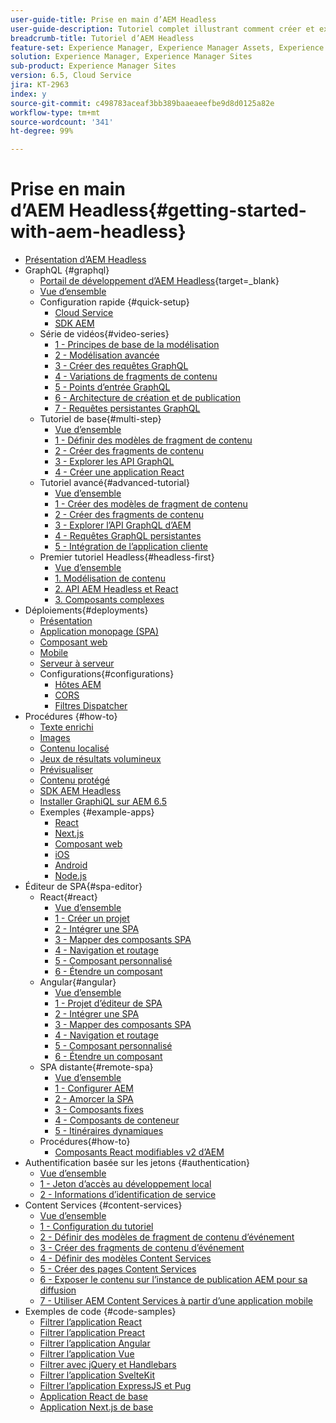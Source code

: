 ```yaml
---
user-guide-title: Prise en main d’AEM Headless
user-guide-description: Tutoriel complet illustrant comment créer et exposer du contenu à l’aide d’AEM Headless.
breadcrumb-title: Tutoriel d’AEM Headless
feature-set: Experience Manager, Experience Manager Assets, Experience Manager Sites
solution: Experience Manager, Experience Manager Sites
sub-product: Experience Manager Sites
version: 6.5, Cloud Service
jira: KT-2963
index: y
source-git-commit: c498783aceaf3bb389baaeaeefbe9d8d0125a82e
workflow-type: tm+mt
source-wordcount: '341'
ht-degree: 99%

---
```



# Prise en main d’AEM Headless{#getting-started-with-aem-headless}

+ [Présentation d’AEM Headless](./overview.md)
+ GraphQL {#graphql}
   + [Portail de développement d’AEM Headless](https://experienceleague.adobe.com/landing/experience-manager/headless/developer.html?lang=fr){target=_blank}
   + [Vue d’ensemble](./graphql/overview.md)
   + Configuration rapide {#quick-setup}
      + [Cloud Service](./graphql/quick-setup/cloud-service.md)
      + [SDK AEM](./graphql/quick-setup/local-sdk.md)
   + Série de vidéos{#video-series}
      + [1 - Principes de base de la modélisation](./graphql/video-series/modeling-basics.md)
      + [2 - Modélisation avancée](./graphql/video-series/advanced-modeling.md)
      + [3 - Créer des requêtes GraphQL](./graphql/video-series/creating-graphql-queries.md)
      + [4 - Variations de fragments de contenu](./graphql/video-series/content-fragment-variations.md)
      + [5 - Points d’entrée GraphQL](./graphql/video-series/graphql-endpoints.md)
      + [6 - Architecture de création et de publication](./graphql/video-series/author-publish-architecture.md)
      + [7 - Requêtes persistantes GraphQL](./graphql/video-series/graphql-persisted-queries.md)
   + Tutoriel de base{#multi-step}
      + [Vue d’ensemble](./graphql/multi-step/overview.md)
      + [1 - Définir des modèles de fragment de contenu](./graphql/multi-step/content-fragment-models.md)
      + [2 - Créer des fragments de contenu](./graphql/multi-step/author-content-fragments.md)
      + [3 - Explorer les API GraphQL](./graphql/multi-step/explore-graphql-api.md)
      + [4 - Créer une application React](./graphql/multi-step/graphql-and-react-app.md)
   + Tutoriel avancé{#advanced-tutorial}
      + [Vue d’ensemble](/help/headless-tutorial/graphql/advanced-graphql/overview.md)
      + [1 - Créer des modèles de fragment de contenu](/help/headless-tutorial/graphql/advanced-graphql/create-content-fragment-models.md)
      + [2 - Créer des fragments de contenu](/help/headless-tutorial/graphql/advanced-graphql/author-content-fragments.md)
      + [3 - Explorer l’API GraphQL d’AEM](/help/headless-tutorial/graphql/advanced-graphql/explore-graphql-api.md)
      + [4 - Requêtes GraphQL persistantes](/help/headless-tutorial/graphql/advanced-graphql/graphql-persisted-queries.md)
      + [5 - Intégration de l’application cliente](/help/headless-tutorial/graphql/advanced-graphql/client-application-integration.md)
   + Premier tutoriel Headless{#headless-first}
      + [Vue d’ensemble](./graphql/headless-first-tutorial/overview.md)
      + [1. Modélisation de contenu](./graphql/headless-first-tutorial/1-content-modeling.md)
      + [2. API AEM Headless et React](./graphql/headless-first-tutorial/2-aem-headless-apis-and-react.md)
      + [3. Composants complexes](./graphql/headless-first-tutorial/3-complex-components.md)
+ Déploiements{#deployments}
   + [Présentation](./graphql/deployment/overview.md)
   + [Application monopage (SPA)](./graphql/deployment/spa.md)
   + [Composant web](./graphql/deployment/web-component.md)
   + [Mobile](./graphql/deployment/mobile.md)
   + [Serveur à serveur](./graphql/deployment/server-to-server.md)
   + Configurations{#configurations}
      + [Hôtes AEM](./graphql/deployment/configurations/aem-hosts.md)
      + [CORS](./graphql/deployment/configurations/cors.md)
      + [Filtres Dispatcher](./graphql/deployment/configurations/dispatcher-filters.md)
+ Procédures {#how-to}
   + [Texte enrichi](./graphql/how-to/rich-text.md)
   + [Images](./graphql/how-to/images.md)
   + [Contenu localisé](./graphql/how-to/localized-content.md)
   + [Jeux de résultats volumineux](./graphql/how-to/large-result-sets.md)
   + [Prévisualiser](./graphql/how-to/preview.md)
   + [Contenu protégé](./graphql/how-to/protected-content.md)
   + [SDK AEM Headless](./graphql/how-to/aem-headless-sdk.md)
   + [Installer GraphiQL sur AEM 6.5](./graphql/how-to/install-graphiql-aem-6-5.md)
   + Exemples {#example-apps}
      + [React](./graphql/example-apps/react-app.md)
      + [Next.js](./graphql/example-apps/next-js.md)
      + [Composant web](./graphql/example-apps/web-component.md)
      + [iOS](./graphql/example-apps/ios-swiftui-app.md)
      + [Android](./graphql/example-apps/android-app.md)
      + [Node.js](./graphql/example-apps/server-to-server-app.md)
+ Éditeur de SPA{#spa-editor}
   + React{#react}
      + [Vue d’ensemble](./spa-editor/react/overview.md)
      + [1 - Créer un projet](./spa-editor/react/create-project.md)
      + [2 - Intégrer une SPA](./spa-editor/react/integrate-spa.md)
      + [3 - Mapper des composants SPA](./spa-editor/react/map-components.md)
      + [4 - Navigation et routage](./spa-editor/react/navigation-routing.md)
      + [5 - Composant personnalisé](./spa-editor/react/custom-component.md)
      + [6 - Étendre un composant](./spa-editor/react/extend-component.md)
   + Angular{#angular}
      + [Vue d’ensemble](./spa-editor/angular/overview.md)
      + [1 - Projet d’éditeur de SPA](./spa-editor/angular/create-project.md)
      + [2 - Intégrer une SPA](./spa-editor/angular/integrate-spa.md)
      + [3 - Mapper des composants SPA](./spa-editor/angular/map-components.md)
      + [4 - Navigation et routage](./spa-editor/angular/navigation-routing.md)
      + [5 - Composant personnalisé](./spa-editor/angular/custom-component.md)
      + [6 - Étendre un composant](./spa-editor/angular/extend-component.md)
   + SPA distante{#remote-spa}
      + [Vue d’ensemble](./spa-editor/remote-spa/overview.md)
      + [1 - Configurer AEM](./spa-editor/remote-spa/aem-configure.md)
      + [2 - Amorcer la SPA](./spa-editor/remote-spa/spa-bootstrap.md)
      + [3 - Composants fixes](./spa-editor/remote-spa/spa-fixed-component.md)
      + [4 - Composants de conteneur](./spa-editor/remote-spa/spa-container-component.md)
      + [5 - Itinéraires dynamiques](./spa-editor/remote-spa/spa-dynamic-routes.md)
   + Procédures{#how-to}
      + [Composants React modifiables v2 d’AEM](./spa-editor/how-to/react-core-components-v2.md)
+ Authentification basée sur les jetons {#authentication}
   + [Vue d’ensemble](./authentication/overview.md)
   + [1 - Jeton d’accès au développement local](./authentication/local-development-access-token.md)
   + [2 - Informations d’identification de service](./authentication/service-credentials.md)
+ Content Services {#content-services}
   + [Vue d’ensemble](./content-services/overview.md)
   + [1 - Configuration du tutoriel](./content-services/chapter-1.md)
   + [2 - Définir des modèles de fragment de contenu d’événement](./content-services/chapter-2.md)
   + [3 - Créer des fragments de contenu d’événement](./content-services/chapter-3.md)
   + [4 - Définir des modèles Content Services](./content-services/chapter-4.md)
   + [5 - Créer des pages Content Services](./content-services/chapter-5.md)
   + [6 - Exposer le contenu sur l’instance de publication AEM pour sa diffusion](./content-services/chapter-6.md)
   + [7 - Utiliser AEM Content Services à partir d’une application mobile](./content-services/chapter-7.md)
+ Exemples de code {#code-samples}
   + [Filtrer l’application React](./graphql/code-samples/filtering-react-app.md)
   + [Filtrer l’application Preact](./graphql/code-samples/filtering-preact-app.md)
   + [Filtrer l’application Angular](./graphql/code-samples/filtering-angular-app.md)
   + [Filtrer l’application Vue](./graphql/code-samples/filtering-vue-app.md)
   + [Filtrer avec jQuery et Handlebars](./graphql/code-samples/filtering-jquery-handlebars.md)
   + [Filtrer l’application SvelteKit](./graphql/code-samples/filtering-sveltekit-app.md)
   + [Filtrer l’application ExpressJS et Pug](./graphql/code-samples/filtering-express-pug-app.md)
   + [Application React de base](./graphql/code-samples/basic-react-app.md)
   + [Application Next.js de base](./graphql/code-samples/basic-nextjs-app.md)

